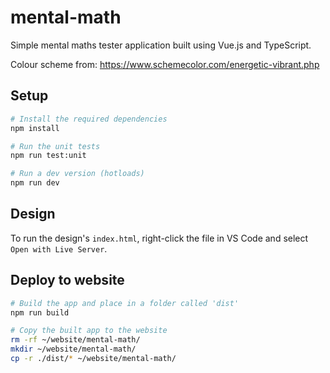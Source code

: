 # mental-math

Simple mental maths tester application built using Vue.js and TypeScript.

Colour scheme from: https://www.schemecolor.com/energetic-vibrant.php

## Setup

```bash
# Install the required dependencies
npm install

# Run the unit tests
npm run test:unit

# Run a dev version (hotloads)
npm run dev
```

## Design

To run the design's `index.html`, right-click the file in VS Code and select `Open with Live Server`.

## Deploy to website

```bash
# Build the app and place in a folder called 'dist'
npm run build

# Copy the built app to the website
rm -rf ~/website/mental-math/
mkdir ~/website/mental-math/
cp -r ./dist/* ~/website/mental-math/
```
